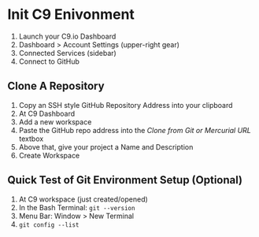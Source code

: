# Init C9 Enivonment

1. Launch your C9.io Dashboard
1. Dashboard > Account Settings (upper-right gear)
1. Connected Services (sidebar)
1. Connect to GitHub


## Clone A Repository

1. Copy an SSH style GitHub Repository Address into your clipboard
1. At C9 Dashboard
1. Add a new workspace
1. Paste the GitHub repo address into the *Clone from Git or Mercurial URL* textbox
1. Above that, give your project a Name and Description
1. Create Workspace

## Quick Test of Git Environment Setup (Optional)

1. At C9 workspace (just created/opened)
1. In the Bash Terminal:  `git --version`
1. Menu Bar: Window > New Terminal
1. `git config --list`




